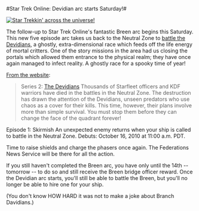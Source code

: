 #Star Trek Online: Devidian arc starts Saturday!#

[![](http://westkarana.com/wp-content/uploads/2010/10/GameClient-2010-10-13-07-06-11-16-480x300.jpg "Star Trekkin' across the universe!")](http://westkarana.com/wp-content/uploads/2010/10/GameClient-2010-10-13-07-06-11-16.jpg)

The follow-up to Star Trek Online's fantastic Breen arc begins this Saturday. This new five episode arc takes us back to the Neutral Zone to [battle the Devidians](http://www.startrekonline.com/feature_episodes), a ghostly, extra-dimensional race which feeds off the life energy of mortal critters. One of the story missions in the area had us closing the portals which allowed them entrance to the physical realm; they have once again managed to infect reality. A ghostly race for a spooky time of year!

[From the website](http://www.startrekonline.com/feature_episodes):


> Series 2: [The Devidians](http://memory-alpha.org/wiki/Devidian)
Thousands of Starfleet officers and KDF warriors have died in the battles in the Neutral Zone. The destruction has drawn the attention of the Devidians, unseen predators who use chaos as a cover for their kills. This time, however, their plans involve more than simple survival. You must stop them before they can change the face of the quadrant forever!

Episode 1: Skirmish
An unexpected enemy returns when your ship is called to battle in the Neutral Zone.
Debuts: October 16, 2010 at 11:00 a.m. PDT.



Time to raise shields and charge the phasers once again. The Federations News Service will be there for all the action.

If you still haven't completed the Breen arc, you have only until the 14th -- tomorrow -- to do so and still receive the Breen bridge officer reward. Once the Devidian arc starts, you'll still be able to battle the Breen, but you'll no longer be able to hire one for your ship.

(You don't know HOW HARD it was not to make a joke about Branch Davidians.)

